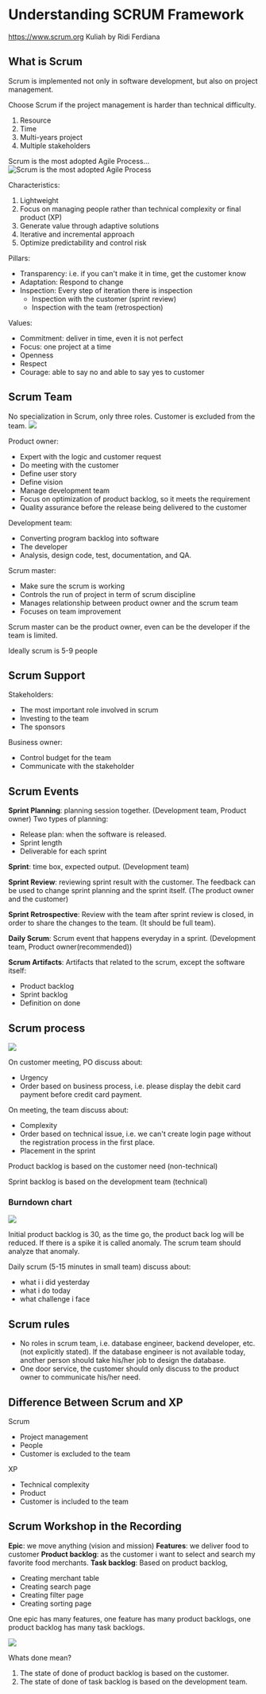 # Understanding SCRUM Framework
https://www.scrum.org
Kuliah by Ridi Ferdiana

## What is Scrum
Scrum is implemented not only in software development, but also on project management.

Choose Scrum if the project management is harder than technical difficulty. 
1. Resource
2. Time
3. Multi-years project
4. Multiple stakeholders

Scrum is the most adopted Agile Process...
![Scrum is the most adopted Agile Process](attachments/Pasted%20image%2020211027175922.png)

Characteristics:
1. Lightweight
2. Focus on managing people rather than technical complexity or final product (XP)
3. Generate value through adaptive solutions
4. Iterative and incremental approach
5. Optimize predictability and control risk

Pillars:
- Transparency: i.e. if you can't make it in time, get the customer know
- Adaptation: Respond to change
- Inspection: Every step of iteration there is inspection
	- Inspection with the customer (sprint review)
	- Inspection with the team (retrospection)

Values:
- Commitment: deliver in time, even it is not perfect
- Focus: one project at a time
- Openness
- Respect
- Courage: able to say no and able to say yes to customer

## Scrum Team
No specialization in Scrum, only three roles. Customer is excluded from the team.
![](attachments/Pasted%20image%2020211027201058.png)

Product owner:
- Expert with the logic and customer request
- Do meeting with the customer
- Define user story
- Define vision
- Manage development team
- Focus on optimization of product backlog, so it meets the requirement
- Quality assurance before the release being delivered to the customer

Development team:
- Converting program backlog into software
- The developer
- Analysis, design code, test, documentation, and QA.

Scrum master:
- Make sure the scrum is working
- Controls the run of project in term of scrum discipline
- Manages relationship between product owner and the scrum team
- Focuses on team improvement

Scrum master can be the product owner, even can be the developer if the team is limited.

Ideally scrum is 5-9 people

## Scrum Support
Stakeholders:
- The most important role involved in scrum
- Investing to the team
- The sponsors

Business owner:
- Control budget for the team
- Communicate with the stakeholder

## Scrum Events
**Sprint Planning**: planning session together. (Development team, Product owner)
Two types of planning:
- Release plan: when the software is released.
- Sprint length
- Deliverable for each sprint

**Sprint**: time box, expected output. (Development team)

**Sprint Review**: reviewing sprint result with the customer. The feedback can be used to change sprint planning and the sprint itself. (The product owner and the customer)

**Sprint Retrospective**: Review with the team after sprint review is closed, in order to share the changes to the team. (It should be full team).

**Daily Scrum**: Scrum event that happens everyday in a sprint. (Development team, Product owner(recommended))

**Scrum Artifacts**: Artifacts that related to the scrum, except the software itself:
- Product backlog
- Sprint backlog
- Definition on done

## Scrum process
![](attachments/Pasted%20image%2020211027203907.png)

On customer meeting, PO discuss about:
- Urgency
- Order based on business process, i.e. please display the debit card payment before credit card payment.

On meeting, the team discuss about:
- Complexity
- Order based on technical issue, i.e. we can't create login page without the registration process in the first place.
- Placement in the sprint

Product backlog is based on the customer need (non-technical)

Sprint backlog is based on the development team (technical)

### Burndown chart
![](attachments/Pasted%20image%2020211027204700.png)

Initial product backlog is 30, as the time go, the product back log will be reduced. If there is a spike it is called anomaly. The scrum team should analyze that anomaly.

Daily scrum (5-15 minutes in small team) discuss about:
- what i i did yesterday
- what i do today
- what challenge i face


## Scrum rules
- No roles in scrum team, i.e. database engineer, backend developer, etc. (not explicitly stated). If the database engineer is not available today, another person should take his/her job to design the database.
- One door service, the customer should only discuss to the product owner to communicate his/her need.

## Difference Between Scrum and XP
Scrum
- Project management
- People
- Customer is excluded to the team

XP
- Technical complexity
- Product
- Customer is included to the team

## Scrum Workshop in the Recording
**Epic**: we move anything (vision and mission)
**Features**: we deliver food to customer
**Product backlog**: as the customer i want to select and search my favorite food merchants.
**Task backlog**: Based on product backlog, 
- Creating merchant table
- Creating search page
- Creating filter page
- Creating sorting page

One epic has many features, one feature has many product backlogs, one product backlog has many task backlogs.

![](attachments/Pasted%20image%2020211027211907.png)

Whats done mean?
1. The state of done of product backlog is based on the customer.
2. The state of done of task backlog is based on the development team.

